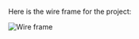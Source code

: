 Here is the wire frame for the project:

![Wire frame](journaling\pictures\Wire%20Frame-2023-11-07.png)
